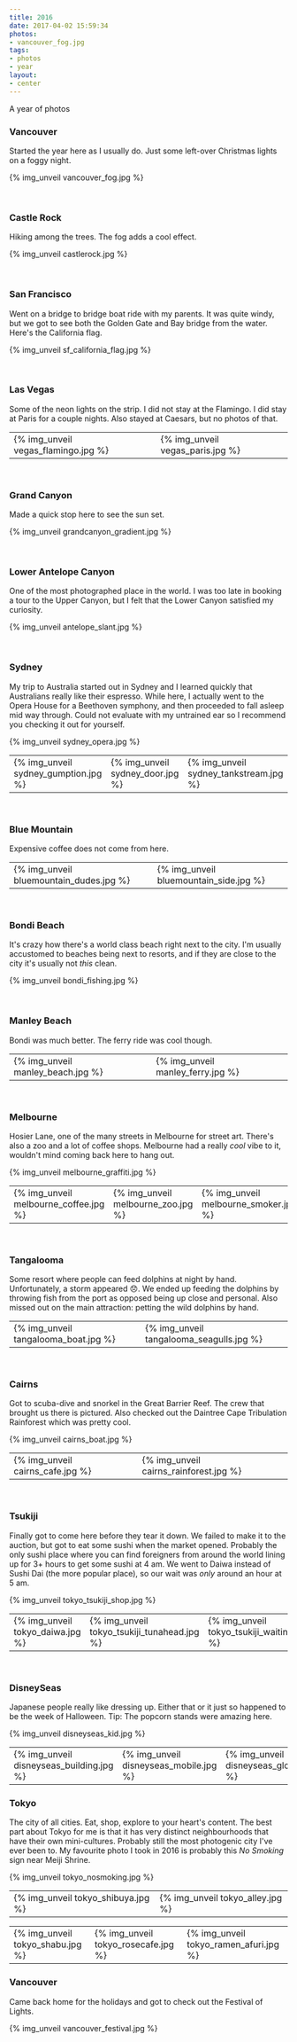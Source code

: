 ```yaml
---
title: 2016
date: 2017-04-02 15:59:34
photos:
- vancouver_fog.jpg
tags:
- photos
- year
layout:
- center
---
```

A year of photos
<!-- More -->

### Vancouver
Started the year here as I usually do. Just some left-over Christmas lights on a foggy night.

{% img_unveil vancouver_fog.jpg %}

&nbsp;
### Castle Rock
Hiking among the trees. The fog adds a cool effect.

{% img_unveil castlerock.jpg %}

&nbsp;
### San Francisco
Went on a bridge to bridge boat ride with my parents. It was quite windy, but we got to see both the Golden Gate and Bay bridge from the water. Here's the California flag.

{% img_unveil sf_california_flag.jpg %}

&nbsp;
### Las Vegas
Some of the neon lights on the strip. I did not stay at the Flamingo. I did stay at Paris for a couple nights. Also stayed at Caesars, but no photos of that.

| | |
|-|-|
| {% img_unveil vegas_flamingo.jpg %} | {% img_unveil vegas_paris.jpg %} |

&nbsp;
### Grand Canyon
Made a quick stop here to see the sun set.

{% img_unveil grandcanyon_gradient.jpg %}

&nbsp;
### Lower Antelope Canyon
One of the most photographed place in the world. I was too late in booking a tour to the Upper Canyon, but I felt that the Lower Canyon satisfied my curiosity.

{% img_unveil antelope_slant.jpg %}

&nbsp;
### Sydney
 My trip to Australia started out in Sydney and I learned quickly that Australians really like their espresso. While here, I actually went to the Opera House for a Beethoven symphony, and then proceeded to fall asleep mid way through. Could not evaluate with my untrained ear so I recommend you checking it out for yourself.

{% img_unveil sydney_opera.jpg %}

| | | |
|-|-|-|
| {% img_unveil sydney_gumption.jpg %} | {% img_unveil sydney_door.jpg %} | {% img_unveil sydney_tankstream.jpg %} |

&nbsp;
### Blue Mountain
Expensive coffee does not come from here.

| | |
|-|-|
| {% img_unveil bluemountain_dudes.jpg %} | {% img_unveil bluemountain_side.jpg %} |

&nbsp;
### Bondi Beach
It's crazy how there's a world class beach right next to the city. I'm usually accustomed to beaches being next to resorts, and if they are close to the city it's usually not _this_ clean.

{% img_unveil bondi_fishing.jpg %}

&nbsp;
### Manley Beach
Bondi was much better. The ferry ride was cool though.

| | |
|-|-|
| {% img_unveil manley_beach.jpg %} | {% img_unveil manley_ferry.jpg %} |

&nbsp;
### Melbourne
Hosier Lane, one of the many streets in Melbourne for street art. There's also a zoo and a lot of coffee shops. Melbourne had a really _cool_ vibe to it, wouldn't mind coming back here to hang out.

{% img_unveil melbourne_graffiti.jpg %}

| | | |
|-|-|-|
| {% img_unveil melbourne_coffee.jpg %} | {% img_unveil melbourne_zoo.jpg %} | {% img_unveil melbourne_smoker.jpg %} |

&nbsp;
### Tangalooma
Some resort where people can feed dolphins at night by hand. Unfortunately, a storm appeared :disappointed:. We ended up feeding the dolphins by throwing fish from the port as opposed being up close and personal. Also missed out on the main attraction: petting the wild dolphins by hand.

| | |
|-|-|
| {% img_unveil tangalooma_boat.jpg %} | {% img_unveil tangalooma_seagulls.jpg %} |

&nbsp;
### Cairns
Got to scuba-dive and snorkel in the Great Barrier Reef. The crew that brought us there is pictured. Also checked out the Daintree Cape Tribulation Rainforest which was pretty cool.

{% img_unveil cairns_boat.jpg %}

| | |
|-|-|
| {% img_unveil cairns_cafe.jpg %} | {% img_unveil cairns_rainforest.jpg %} |

&nbsp;
### Tsukiji
Finally got to come here before they tear it down. We failed to make it to the auction, but got to eat some sushi when the market opened. Probably the only sushi place where you can find foreigners from around the world lining up for 3+ hours to get some sushi at 4 am. We went to Daiwa instead of Sushi Dai (the more popular place), so our wait was _only_ around an hour at 5 am.

{% img_unveil tokyo_tsukiji_shop.jpg %}

| | | |
|-|-|-|
| {% img_unveil tokyo_daiwa.jpg %} | {% img_unveil tokyo_tsukiji_tunahead.jpg %} | {% img_unveil tokyo_tsukiji_waiting.jpg %}

&nbsp;
### DisneySeas
Japanese people really like dressing up. Either that or it just so happened to be the week of Halloween. Tip: The popcorn stands were amazing here.

{% img_unveil disneyseas_kid.jpg %}

| | | |
|-|-|-|
| {% img_unveil disneyseas_building.jpg %} | {% img_unveil disneyseas_mobile.jpg %} | {% img_unveil disneyseas_globe.jpg %}



### Tokyo

The city of all cities. Eat, shop, explore to your heart's content. The best part about Tokyo for me is that it has very distinct neighbourhoods that have their own mini-cultures. Probably still the most photogenic city I've ever been to. My favourite photo I took in 2016 is probably this _No Smoking_ sign near Meiji Shrine.

{% img_unveil tokyo_nosmoking.jpg %}

| | |
|-|-|
| {% img_unveil tokyo_shibuya.jpg %} | {% img_unveil tokyo_alley.jpg %}

| | | |
|-|-|-|
| {% img_unveil tokyo_shabu.jpg %} | {% img_unveil tokyo_rosecafe.jpg %} | {% img_unveil tokyo_ramen_afuri.jpg %} |


### Vancouver
Came back home for the holidays and got to check out the Festival of Lights.

{% img_unveil vancouver_festival.jpg %}
